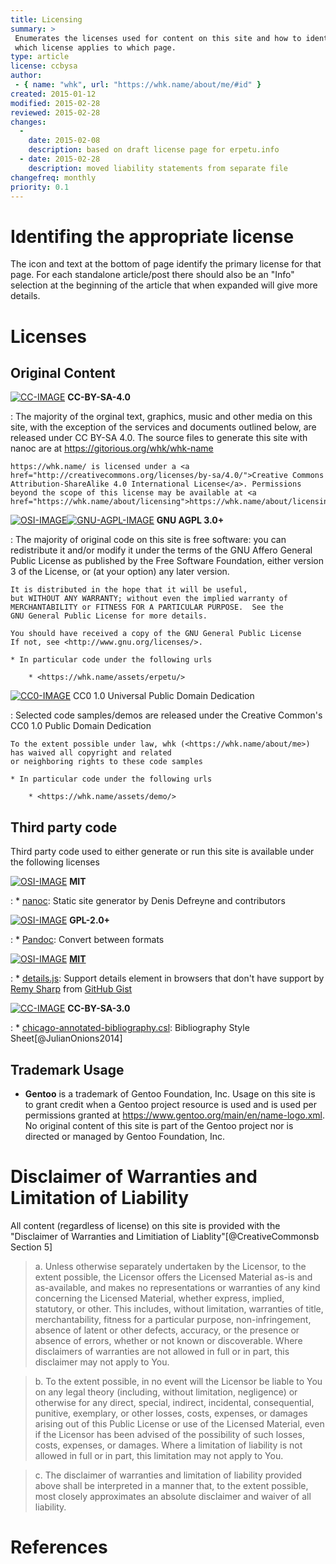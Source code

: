 ```yaml
---
title: Licensing
summary: >
 Enumerates the licenses used for content on this site and how to identify
 which license applies to which page.
type: article
license: ccbysa 
author: 
 - { name: "whk", url: "https://whk.name/about/me/#id" }
created: 2015-01-12
modified: 2015-02-28
reviewed: 2015-02-28
changes: 
  -
    date: 2015-02-08
    description: based on draft license page for erpetu.info
  - date: 2015-02-28
    description: moved liability statements from separate file
changefreq: monthly
priority: 0.1
---
```


Identifing the appropriate license
====================================


The icon and text at the bottom of page identify the primary license
for that page.  For each standalone article/post there should also be an "Info" selection at the beginning of the article that when expanded will give more details.

Licenses
===================================

Original Content
------------------------------------

[![CC-IMAGE]][CC-4.0-LINK] **CC-BY-SA-4.0**

:   The majority of the orginal text, graphics, music and other media
    on this site, with the exception of the services and documents outlined
    below, are released under CC BY-SA 4.0.
    The source files to generate this site with nanoc are at <https://gitorious.org/whk/whk-name> 

    https://whk.name/ is licensed under a <a href="http://creativecommons.org/licenses/by-sa/4.0/">Creative Commons Attribution-ShareAlike 4.0 International License</a>. Permissions beyond the scope of this license may be available at <a href="https://whk.name/about/licensing">https://whk.name/about/licensing</a>.

[![OSI-IMAGE]][OSI-AGPL-LINK][![GNU-AGPL-IMAGE]][GNU-AGPL-LINK] **GNU AGPL 3.0+**

:   The majority of original code on this site is free software: you can redistribute it and/or modify
    it under the terms of the GNU Affero General Public License as published by
    the Free Software Foundation, either version 3 of the License, or
    (at your option) any later version.

    It is distributed in the hope that it will be useful,
    but WITHOUT ANY WARRANTY; without even the implied warranty of
    MERCHANTABILITY or FITNESS FOR A PARTICULAR PURPOSE.  See the
    GNU General Public License for more details.

    You should have received a copy of the GNU General Public License
    If not, see <http://www.gnu.org/licenses/>.
                                    
    * In particular code under the following urls

        * <https://whk.name/assets/erpetu/>

[![CC0-IMAGE]][CC0-1.0-LINK] CC0 1.0 Universal Public Domain Dedication

:   Selected code samples/demos are released under the Creative Common's CC0 1.0 Public Domain Dedication

    To the extent possible under law, whk (<https://whk.name/about/me>) has waived all copyright and related
    or neighboring rights to these code samples

    * In particular code under the following urls

        * <https://whk.name/assets/demo/>



Third party code
--------------------------------------------

Third party code used to either generate or run this site is available under the
following licenses

[![OSI-IMAGE]][OSI-MIT-LINK] **MIT**

:   * [nanoc](https://github.com/nanoc/nanoc): Static site generator by Denis Defreyne and contributors


[![OSI-IMAGE]][OSI-GPL-2-LINK] **GPL-2.0+**

:   * [Pandoc](http://johnmacfarlane.net/pandoc/): Convert between formats 

[![OSI-IMAGE]][OSI-MIT-LINK] [**MIT**](http://rem.mit-license.org/ "MIT License Remy's Site")

:   * [details.js](/js/external/details/details.js): Support details element in browsers that don't have support by [Remy Sharp](https://remysharp.com/) from [GitHub Gist](https://gist.github.com/remy/370590) 

[![CC-IMAGE]][CC-3.0-LINK] **CC-BY-SA-3.0**

:   * [chicago-annotated-bibliography.csl](/about/bibliography/chicago-annotated-bibliography.csl): Bibliography Style Sheet[@JulianOnions2014]


Trademark Usage
--------------------------------------------

* **Gentoo** is a trademark of Gentoo Foundation, Inc.  Usage on this site is to grant credit when a Gentoo project resource is used and is used per permissions granted at <https://www.gentoo.org/main/en/name-logo.xml>.  No original content of this site is part of the Gentoo project nor is directed or managed by Gentoo Foundation, Inc. 

Disclaimer of Warranties and Limitation of Liability
=======================================================

All content (regardless of license) on this site is provided with the "Disclaimer of Warranties and Limitiation of Liablity"[@CreativeCommonsb Section 5]

> a. Unless otherwise separately undertaken by the Licensor, to the extent possible, the Licensor offers the Licensed Material as-is and as-available, and makes no representations or warranties of any kind concerning the Licensed Material, whether express, implied, statutory, or other. This includes, without limitation, warranties of title, merchantability, fitness for a particular purpose, non-infringement, absence of latent or other defects, accuracy, or the presence or absence of errors, whether or not known or discoverable. Where disclaimers of warranties are not allowed in full or in part, this disclaimer may not apply to You.
    
> b. To the extent possible, in no event will the Licensor be liable to You on any legal theory (including, without limitation, negligence) or otherwise for any direct, special, indirect, incidental, consequential, punitive, exemplary, or other losses, costs, expenses, or damages arising out of this Public License or use of the Licensed Material, even if the Licensor has been advised of the possibility of such losses, costs, expenses, or damages. Where a limitation of liability is not allowed in full or in part, this limitation may not apply to You.

> c. The disclaimer of warranties and limitation of liability provided above shall be interpreted in a manner that, to the extent possible, most closely approximates an absolute disclaimer and waiver of all liability.


<!-- Links -->

[CC-IMAGE]: /images/by-sa-4.0-88x31.png 
[CC0-IMAGE]: /images/cc0-88x31.png

[CC0-1.0-LINK]: http://creativecommons.org/publicdomain/zero/1.0/ (CC0 1.0 Universal)
[CC-3.0-LINK]: http://creativecommons.org/licenses/by-sa/3.0/ (CC-BY-SA-3.0 License)
[CC-4.0-LINK]: http://creativecommons.org/licenses/by-sa/4.0/ (CC-BY-SA-4.0 License)



[OSI-IMAGE]: /images/osi_keyhole_31x31.png

[OSI-GPL-2-LINK]: http://opensource.org/licenses/GPL-2.0 (GPL-2.0+ License OSI Site)

[OSI-GPL-3-LINK]: http://opensource.org/licenses/GPL-3.0 (GPL-3.0+ License OSI Site)

[OSI-AGPL-LINK]: http://opensource.org/licenses/AGPL-3.0 (AGPL-3.0+ License OSI Site)

[OSI-MIT-LINK]: http://opensource.org/licenses/MIT (MIT License OSI Site)

[GNU-GPL-2-LINK]: https://www.gnu.org/licenses/old-licenses/gpl-2.0.html (GPL-2.0+ License GNU Site)

[GNU-GPL-3-LINK]: https://www.gnu.org/licenses/gpl.html (GPL-3.0+ License GNU Site)

[GNU-AGPL-IMAGE]: /images/agplv3-88x31.png

[GNU-AGPL-LINK]: https://www.gnu.org/licenses/agpl.html (AGPL-3.0+ License GNU Site)

[GNU-FDL-IMAGE]: /images/gfdl-logo-tiny.png

[GNU-FDL-LINK]: https://www.gnu.org/licenses/fdl.html (GFDL-1.3+ License)

References
==============================================================
